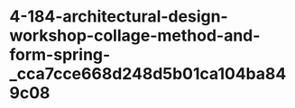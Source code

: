 # 4-184-architectural-design-workshop-collage-method-and-form-spring-_cca7cce668d248d5b01ca104ba849c08